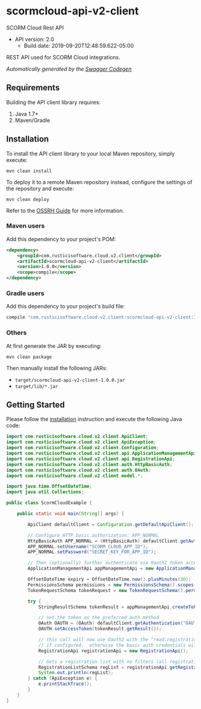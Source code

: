 # scormcloud-api-v2-client

SCORM Cloud Rest API
- API version: 2.0
    - Build date: 2019-09-20T12:48:59.622-05:00

REST API used for SCORM Cloud integrations.


*Automatically generated by the [Swagger Codegen](https://github.com/swagger-api/swagger-codegen)*


## Requirements

Building the API client library requires:
1. Java 1.7+
2. Maven/Gradle

## Installation

To install the API client library to your local Maven repository, simply execute:

```shell
mvn clean install
```

To deploy it to a remote Maven repository instead, configure the settings of the repository and execute:

```shell
mvn clean deploy
```

Refer to the [OSSRH Guide](http://central.sonatype.org/pages/ossrh-guide.html) for more information.

### Maven users

Add this dependency to your project's POM:

```xml
<dependency>
    <groupId>com.rusticisoftware.cloud.v2.client</groupId>
    <artifactId>scormcloud-api-v2-client</artifactId>
    <version>1.0.0</version>
    <scope>compile</scope>
</dependency>
```

### Gradle users

Add this dependency to your project's build file:

```groovy
compile "com.rusticisoftware.cloud.v2.client:scormcloud-api-v2-client:1.0.0"
```

### Others

At first generate the JAR by executing:

```shell
mvn clean package
```

Then manually install the following JARs:

* `target/scormcloud-api-v2-client-1.0.0.jar`
* `target/lib/*.jar`

## Getting Started

Please follow the [installation](#installation) instruction and execute the following Java code:

```java
import com.rusticisoftware.cloud.v2.client.ApiClient;
import com.rusticisoftware.cloud.v2.client.ApiException;
import com.rusticisoftware.cloud.v2.client.Configuration;
import com.rusticisoftware.cloud.v2.client.api.ApplicationManagementApi;
import com.rusticisoftware.cloud.v2.client.api.RegistrationApi;
import com.rusticisoftware.cloud.v2.client.auth.HttpBasicAuth;
import com.rusticisoftware.cloud.v2.client.auth.OAuth;
import com.rusticisoftware.cloud.v2.client.model.*;

import java.time.OffsetDateTime;
import java.util.Collections;

public class ScormCloudExample {

    public static void main(String[] args) {

        ApiClient defaultClient = Configuration.getDefaultApiClient();

        // Configure HTTP basic authorization: APP_NORMAL
        HttpBasicAuth APP_NORMAL = (HttpBasicAuth) defaultClient.getAuthentication("APP_NORMAL");
        APP_NORMAL.setUsername("SCORM_CLOUD_APP_ID");
        APP_NORMAL.setPassword("SECRET_KEY_FOR_APP_ID");

        // Then (optionally) further authenticate via Oauth2 token access: OAUTH
        ApplicationManagementApi appManagementApi = new ApplicationManagementApi();

        OffsetDateTime expiry = OffsetDateTime.now().plusMinutes(30);
        PermissionsSchema permissions = new PermissionsSchema().scopes(Collections.singletonList("read:registration"));
        TokenRequestSchema tokenRequest = new TokenRequestSchema().permissions(permissions).expiry(expiry);

        try {
            StringResultSchema tokenResult = appManagementApi.createToken(tokenRequest);

            // set the token as the preferred auth method
            OAuth OAUTH = (OAuth) defaultClient.getAuthentication("OAUTH");
            OAUTH.setAccessToken(tokenResult.getResult());

            // this call will now use Oauth2 with the "read:registration" scope
            // if configured.  otherwise the basic auth credentials will be used
            RegistrationApi registrationApi = new RegistrationApi();

            // Gets a registration list with no filters (all registrations within an application)
            RegistrationListSchema regList = registrationApi.getRegistrations(null, null, null, null, null, null, null, null, null);
            System.out.println(regList);
        } catch (ApiException e) {
            e.printStackTrace();
        }
    }
}
```
